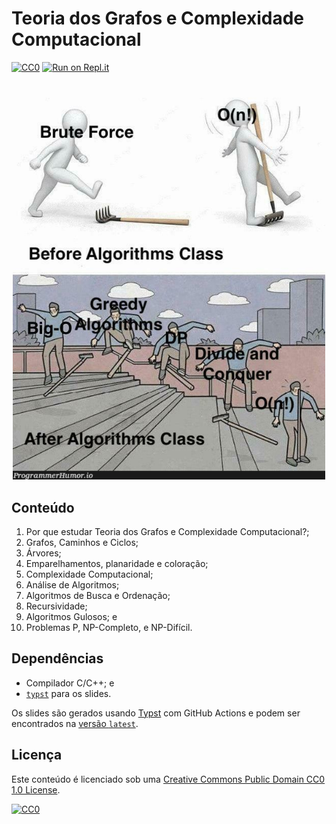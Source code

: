 # Teoria dos Grafos e Complexidade Computacional

[![CC0](https://img.shields.io/badge/License-CC0-lightgrey.svg)](https://creativecommons.org/publicdomain/zero/1.0/)
[![Run on Repl.it](https://repl.it/badge/github/storopoli/grafos-complexidade)](https://repl.it/github/storopoli/grafos-complexidade)

<div class="figure" style="text-align: center">
<img src="images/algorithm_analysis_meme.jpg" alt="Algorithm meme" width="500" />
</div>

## Conteúdo

1. Por que estudar Teoria dos Grafos e Complexidade Computacional?;
1. Grafos, Caminhos e Ciclos;
1. Árvores;
1. Emparelhamentos, planaridade e coloração;
1. Complexidade Computacional;
1. Análise de Algoritmos;
1. Algoritmos de Busca e Ordenação;
1. Recursividade;
1. Algoritmos Gulosos; e
1. Problemas P, NP-Completo, e NP-Difícil.

## Dependências

- Compilador C/C++; e
- [`typst`](https://typst.app) para os slides.

Os slides são gerados usando [Typst](https://typst.app) com GitHub Actions
e podem ser encontrados na
[versão `latest`](https://github.com/storopoli/grafos-complexidade/releases/latest/download/slides.pdf).

## Licença

Este conteúdo é licenciado sob uma
[Creative Commons Public Domain CC0 1.0 License](https://creativecommons.org/publicdomain/zero/1.0/).

[![CC0](https://licensebuttons.net/l/zero/1.0/88x31.png)](https://creativecommons.org/publicdomain/zero/1.0/)
